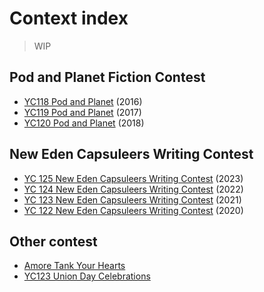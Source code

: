 # Context index

> WIP


## Pod and Planet Fiction Contest

- [YC118 Pod and Planet](./contest/podandplanet2016.md) (2016)
- [YC119 Pod and Planet](./contest/podandplanet2017.md) (2017)
- [YC120 Pod and Planet](./contest/podandplanet2018.md) (2018)


## New Eden Capsuleers Writing Contest

- [YC 125 New Eden Capsuleers Writing Contest](./contest/newedencapsuleerswritingcontest2023.md) (2023)
- [YC 124 New Eden Capsuleers Writing Contest](./index.md) (2022)
- [YC 123 New Eden Capsuleers Writing Contest](./index.md) (2021)
- [YC 122 New Eden Capsuleers Writing Contest](./index.md) (2020)

## Other contest

- [Amore Tank Your Hearts](./index.md)
- [YC123 Union Day Celebrations](./index.md)